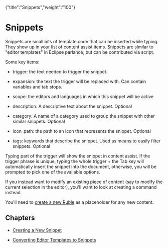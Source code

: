 {"title":"Snippets","weight":"100"} 

# Snippets

Snippets are small bits of template code that can be inserted while typing. They show up in your list of content assist items. Snippets are similar to "editor templates" in Eclipse parlance, but can be contributed via script.

Some key items:

*   trigger: the text needed to trigger the snippet.
    
*   expansion: the text the trigger will be replaced with. Can contain variables and tab stops.
    
*   scope: the editors and languages in which this snippet will be active
    
*   description: A descriptive text about the snippet. Optional
    
*   category: A name of a category used to group the snippet with other similar snippets. Optional
    
*   icon\_path: the path to an icon that represents the snippet. Optional
    
*   tags: keywords that describe the snippet. Used as means to easily filter snippets. Optional
    

Typing part of the trigger will show the snippet in content assist. If the trigger phrase is unique, typing the whole trigger + the Tab key will automatically insert the snippet into the document, otherwise, you will be prompted to pick one of the available options.

If you instead want to modify an existing piece of content (say to modify the current selection in the editor), you'll want to look at creating a command instead.

You'll need to [create a new Ruble](/docs/appc/Axway_Appcelerator_Studio/Axway_Appcelerator_Studio_Guide/Customizing_Studio/Rubles/Creating_a_new_Ruble/) as a placeholder for any new content.

## Chapters

*   [Creating a New Snippet](/docs/appc/Axway_Appcelerator_Studio/Axway_Appcelerator_Studio_Guide/Customizing_Studio/Snippets/Creating_a_New_Snippet/)
    
*   [Converting Editor Templates to Snippets](/docs/appc/Axway_Appcelerator_Studio/Axway_Appcelerator_Studio_Guide/Customizing_Studio/Snippets/Converting_Editor_Templates_to_Snippets/)
